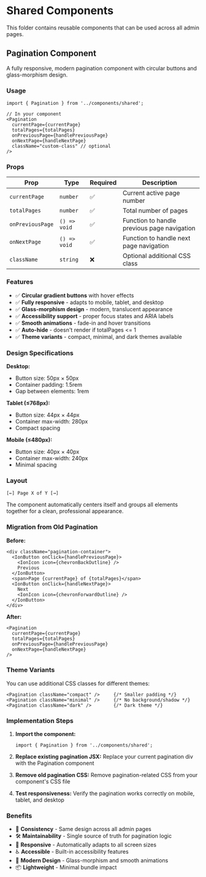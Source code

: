 # Shared Components

This folder contains reusable components that can be used across all admin pages.

## Pagination Component

A fully responsive, modern pagination component with circular buttons and glass-morphism design.

### Usage

```tsx
import { Pagination } from '../components/shared';

// In your component
<Pagination
  currentPage={currentPage}
  totalPages={totalPages}
  onPreviousPage={handlePreviousPage}
  onNextPage={handleNextPage}
  className="custom-class" // optional
/>
```

### Props

| Prop | Type | Required | Description |
|------|------|----------|-------------|
| `currentPage` | `number` | ✅ | Current active page number |
| `totalPages` | `number` | ✅ | Total number of pages |
| `onPreviousPage` | `() => void` | ✅ | Function to handle previous page navigation |
| `onNextPage` | `() => void` | ✅ | Function to handle next page navigation |
| `className` | `string` | ❌ | Optional additional CSS class |

### Features

- ✅ **Circular gradient buttons** with hover effects
- ✅ **Fully responsive** - adapts to mobile, tablet, and desktop
- ✅ **Glass-morphism design** - modern, translucent appearance
- ✅ **Accessibility support** - proper focus states and ARIA labels
- ✅ **Smooth animations** - fade-in and hover transitions
- ✅ **Auto-hide** - doesn't render if totalPages <= 1
- ✅ **Theme variants** - compact, minimal, and dark themes available

### Design Specifications

**Desktop:**
- Button size: 50px × 50px
- Container padding: 1.5rem
- Gap between elements: 1rem

**Tablet (≤768px):**
- Button size: 44px × 44px
- Container max-width: 280px
- Compact spacing

**Mobile (≤480px):**
- Button size: 40px × 40px
- Container max-width: 240px
- Minimal spacing

### Layout

```
[←] Page X of Y [→]
```

The component automatically centers itself and groups all elements together for a clean, professional appearance.

### Migration from Old Pagination

**Before:**
```tsx
<div className="pagination-container">
  <IonButton onClick={handlePreviousPage}>
    <IonIcon icon={chevronBackOutline} />
    Previous
  </IonButton>
  <span>Page {currentPage} of {totalPages}</span>
  <IonButton onClick={handleNextPage}>
    Next
    <IonIcon icon={chevronForwardOutline} />
  </IonButton>
</div>
```

**After:**
```tsx
<Pagination
  currentPage={currentPage}
  totalPages={totalPages}
  onPreviousPage={handlePreviousPage}
  onNextPage={handleNextPage}
/>
```

### Theme Variants

You can use additional CSS classes for different themes:

```tsx
<Pagination className="compact" />     {/* Smaller padding */}
<Pagination className="minimal" />     {/* No background/shadow */}
<Pagination className="dark" />        {/* Dark theme */}
```

### Implementation Steps

1. **Import the component:**
   ```tsx
   import { Pagination } from '../components/shared';
   ```

2. **Replace existing pagination JSX:**
   Replace your current pagination div with the Pagination component

3. **Remove old pagination CSS:**
   Remove pagination-related CSS from your component's CSS file

4. **Test responsiveness:**
   Verify the pagination works correctly on mobile, tablet, and desktop

### Benefits

- 🎯 **Consistency** - Same design across all admin pages
- 🛠️ **Maintainability** - Single source of truth for pagination logic
- 📱 **Responsive** - Automatically adapts to all screen sizes
- ♿ **Accessible** - Built-in accessibility features
- 🎨 **Modern Design** - Glass-morphism and smooth animations
- 📦 **Lightweight** - Minimal bundle impact
